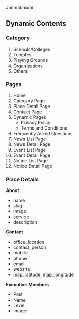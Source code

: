 Janmabhumi

## Dynamic Contents
### Category
1. Schools/Colleges
2. Temples
3. Playing Grounds
4. Organizations
5. Others

### Pages
1. Home
2. Category Page
3. Place Detail Page 
4. Contact Page
5. Dynamic Pages
   - Privacy Policy
   - Terms and Conditions
6. Frequently Asked Questions
7. News List Page
8. News Detail Page
9. Event List Page
10. Event Detail Page
11. Notice List Page
12. Notice Detail Page

### Place Details
**About**
- name
- slug
- image
- service
- description

**Contact**
- office_location
- contact_person
- mobile
- phone
- email
- website
- map_latitude, map_longitude

**Executive Members**
- Post
- Name
- Level
- Image
